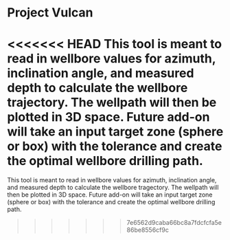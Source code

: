 # Project Vulcan

<<<<<<< HEAD
This tool is meant to read in wellbore values for azimuth, inclination angle, and measured depth to calculate the wellbore trajectory. The wellpath will then be plotted in 3D space. Future add-on will take an input target zone (sphere or box) with the tolerance and create the optimal wellbore drilling path.
=======
This tool is meant to read in wellbore values for azimuth, inclination angle, and measured depth to calculate the wellbore tragectory. The wellpath will then be plotted in 3D space. Future add-on will take an input target zone (sphere or box) with the tolerance and create the optimal wellbore drilling path.
>>>>>>> 7e6562d9caba66bc8a7fdcfcfa5e86be8556cf9c
